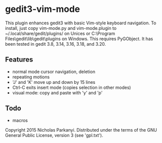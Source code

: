 gedit3-vim-mode
================

This plugin enhances gedit3 with basic Vim-style keyboard navigation. To install,
just copy vim-mode.py and vim-mode.plugin to ~/.local/share/gedit/plugins/ on Unices
or C:\Program Files\gedit\lib\gedit\plugins on Windows. This requires PyGObject. It 
has been tested in gedit 3.8, 3.14, 3.16, 3.18, and 3.20.

Features
--------
* normal mode cursor navigation, deletion
* repeating motions
* 'J' and 'K' move up and down by 15 lines
* Ctrl-C exits insert mode (copies selection in other modes)
* visual mode: copy and paste with 'y' and 'p'

Todo
----
* macros

Copyright 2015 Nicholas Parkanyi. Distributed under the terms of the GNU General Public
License, version 3 (see 'gpl.txt').
